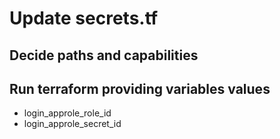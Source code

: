 # Update secrets.tf
## Decide paths and capabilities
## Run terraform providing variables values
  - login_approle_role_id
  - login_approle_secret_id